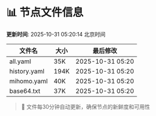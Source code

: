 # 📊 节点文件信息

**更新时间**: 2025-10-31 05:20:14 北京时间

| 文件名 | 大小 | 最后修改 |
|--------|------|----------|
| all.yaml | 35K | 2025-10-31 05:20 |
| history.yaml | 194K | 2025-10-31 05:20 |
| mihomo.yaml | 40K | 2025-10-31 05:20 |
| base64.txt | 37K | 2025-10-31 05:20 |

> 🔄 文件每30分钟自动更新，确保节点的新鲜度和可用性

